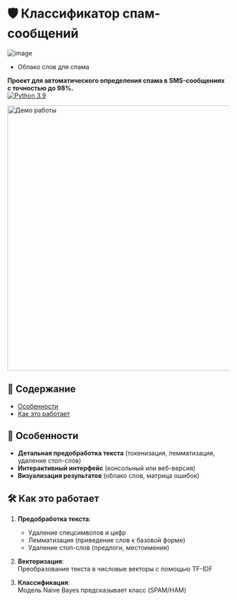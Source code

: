 # 🛡️ Классификатор спам-сообщений

![image](https://github.com/user-attachments/assets/1f88610d-4554-4c09-8a67-12eac671f1f0)

- Облако слов для спама

**Проект для автоматического определения спама в SMS-сообщениях с точностью до 98%.**  
[![Python 3.9](https://img.shields.io/badge/Python-3.9-blue)](https://www.python.org/)



<img src="https://raw.githubusercontent.com/yourusername/spam-classifier/main/images/demo.gif" width="600" alt="Демо работы">

## 📖 Содержание
- [Особенности](#-особенности)
- [Как это работает](#-как-это-работает)

## 🌟 Особенности
- **Детальная предобработка текста** (токенизация, лемматизация, удаление стоп-слов)
- **Интерактивный интерфейс** (консольный или веб-версия)
- **Визуализация результатов** (облако слов, матрица ошибок)

## 🛠 Как это работает
1. **Предобработка текста**:  
   - Удаление спецсимволов и цифр
   - Лемматизация (приведение слов к базовой форме)
   - Удаление стоп-слов (предлоги, местоимения)
   
2. **Векторизация**:  
   Преобразование текста в числовые векторы с помощью TF-IDF

3. **Классификация**:  
   Модель Naive Bayes предсказывает класс (SPAM/HAM)

